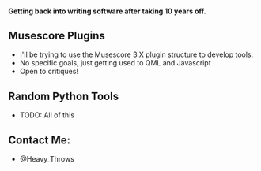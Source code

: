 #### Getting back into writing software after taking 10 years off.

## Musescore Plugins
- I'll be trying to use the Musescore 3.X plugin structure to develop tools.
- No specific goals, just getting used to QML and Javascript
- Open to critiques!

## Random Python Tools
- TODO: All of this

## Contact Me:
- @Heavy_Throws

<!--
**Heavy-Throws/Heavy-Throws** is a ✨ _special_ ✨ repository because its `README.md` (this file) appears on your GitHub profile.

Here are some ideas to get you started:

- 🔭 I’m currently working on ...
- 🌱 I’m currently learning ...
- 👯 I’m looking to collaborate on ...
- 🤔 I’m looking for help with ...
- 💬 Ask me about ...
- 📫 How to reach me: ...
- 😄 Pronouns: ...
- ⚡ Fun fact: ...
-->
